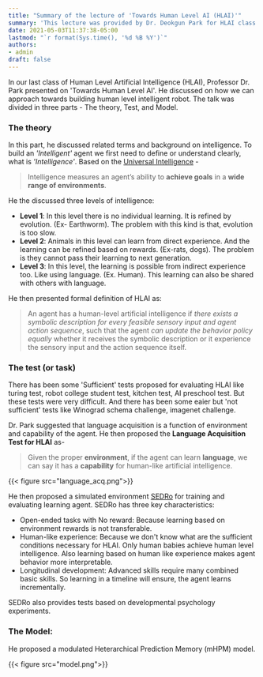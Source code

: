 ```yaml
---
title: "Summary of the lecture of 'Towards Human Level AI (HLAI)'"
summary: 'This lecture was provided by Dr. Deokgun Park for HLAI class.'
date: 2021-05-03T11:37:38-05:00
lastmod: "`r format(Sys.time(), '%d %B %Y')`"
authors:
- admin
draft: false
---
```

In our last class of Human Level Artificial Intelligence (HLAI), Professor Dr. Park presented on 'Towards Human Level AI'. He discussed on how we can approach towards building human level intelligent robot. The talk was divided in three parts - The theory, Test, and Model.

### The theory
In this part, he discussed related terms and background on intelligence. To build an _'Intelligent'_ agent we first need to define or understand clearly, what is _'Intelligence'_. Based on the [Universal Intelligence](https://arxiv.org/pdf/0712.3329.pdf) - 

>Intelligence measures an agent’s ability to **achieve goals** in a **wide range of environments**.

He the discussed three levels of intelligence:
- **Level 1**: In this level there is no individual learning. It is refined by evolution. (Ex- Earthworm). The problem with this kind is that, evolution is too slow.
- **Level 2**: Animals in this level can learn from direct experience. And the learning can be refined based on rewards. (Ex-rats, dogs). The problem is they cannot pass their learning to next generation.
- **Level 3**: In this level, the learning is possible from indirect experience too. Like using language. (Ex. Human). This learning can also be shared with others with language.

He then presented formal definition of HLAI as:

>An agent has a human-level artificial intelligence if _there exists a symbolic description for every feasible sensory input and agent action sequence_, such that the agent _can update the behavior policy equally_ whether it receives the symbolic description or it experience the sensory input and the action sequence itself.

### The test (or task)
There has been some 'Sufficient' tests proposed for evaluating HLAI like turing test, robot college student test, kitchen test, AI preschool test. But these tests were very difficult. And there has been some eaier but 'not sufficient' tests like Winograd schema challenge, imagenet challenge.

Dr. Park suggested that language acquisition is a function of environment and capability of the agent. He then proposed the **Language Acquisition Test for HLAI** as-

>Given the proper **environment**, if the agent can learn **language**, we can say it has a **capability** for human-like artificial intelligence. 

{{< figure src="language_acq.png">}}

He then proposed a simulated environment [SEDRo](https://arxiv.org/abs/2009.01810) for training and evaluating learning agent. SEDRo has three key characteristics:

- Open-ended tasks with No reward: Because learning based on environment rewards is not transferable.
- Human-like experience: Because we don't know what are the sufficient conditions necessary for HLAI. Only human babies achieve human level intelligence. Also learning based on human like experience makes agent behavior more interpretable.
- Longitudinal development: Advanced skills require many combined basic skills. So learning in a timeline will ensure, the agent learns incrementally.

SEDRo also provides tests based on developmental psychology experiments.

### The Model:
He proposed a modulated Heterarchical Prediction Memory (mHPM) model.

{{< figure src="model.png">}}


